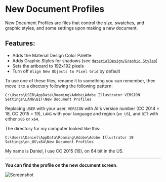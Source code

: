 # New Document Profiles

New Document Profiles are files that control the size, swatches, and graphic styles, and some settings upon making a new document.

## Features:
* Adds the Material Design Color Palette
* Adds Graphic Styles for shadows (see [`MaterialDesign/Graphic Styles`](https://github.com/danielhickman/MaterialDesign/tree/master/Graphic%20Styles))
* Sets the artboard to 192x192 pixels
* Turn off `Align New Objects to Pixel Grid` by default

To use one of these files, rename it to something you can remember, then move it to a directory following the following pattern:

`C:\Users\USER\AppData\Roaming\Adobe\Adobe Illustrator VERSION Settings\LANG\BIT\New Document Profiles`

Replacing `USER` with your user, `VERSION` with AI's version number (CC 2014 = 18, CC 2015 = 19), `LANG` with your language and region (`en_US`), and `BIT` with either `x86` or `x64`.


The directory for my computer looked like this:

`C:\Users\Daniel\AppData\Roaming\Adobe\Adobe Illustrator 19 Settings\en_US\x64\New Document Profiles`

My name is Daniel, I use CC 2015 (19), on 64 bit in the US.

***

**You can find the profile on the new document screen.**

![Screenshot](https://cloud.githubusercontent.com/assets/5341898/8264641/8acca810-169d-11e5-82fb-33d483c2c62d.png)

